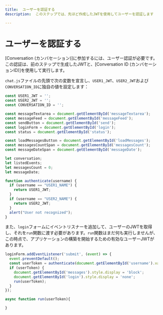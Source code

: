 ```yaml
---
title:  ユーザーを認証する
description:  このステップでは、先ほど作成したJWTを使用してユーザーを認証します

---
```


ユーザーを認証する
=========

[Conversation (カンバセーション)]に参加するには、ユーザー認証が必要です。この認証は、前のステップで生成したJWTと、[Conversation ID (カンバセーションID)]を使用して実行します。

`chat.js`ファイルの先頭で次の変数を宣言し、`USER1_JWT`、`USER2_JWT`および`CONVERSATION_ID`に独自の値を設定します：

```javascript
const USER1_JWT = '';
const USER2_JWT = '';
const CONVERSATION_ID = '';

const messageTextarea = document.getElementById('messageTextarea');
const messageFeed = document.getElementById('messageFeed');
const sendButton = document.getElementById('send');
const loginForm = document.getElementById('login');
const status = document.getElementById('status');

const loadMessagesButton = document.getElementById('loadMessages');
const messagesCountSpan = document.getElementById('messagesCount');
const messageDateSpan = document.getElementById('messageDate');

let conversation;
let listedEvents;
let messagesCount = 0;
let messageDate;

function authenticate(username) {
  if (username == "USER1_NAME") {
    return USER1_JWT;
  }
  if (username == "USER2_NAME") {
    return USER2_JWT;
  }
  alert("User not recognized");
}
```

また、`login`フォームにイベントリスナーを追加して、ユーザーのJWTを取得し、それを`run`関数に渡す必要があります。`run`関数はまだ何も実行しませんが、この時点で、アプリケーションの構築を開始するための有効なユーザーJWTがあります。

```javascript
loginForm.addEventListener('submit', (event) => {
  event.preventDefault();
  const userToken = authenticate(document.getElementById('username').value);
  if (userToken) {
    document.getElementById('messages').style.display = 'block';
    document.getElementById('login').style.display = 'none';
    run(userToken);
  }
});

async function run(userToken){

}
```

